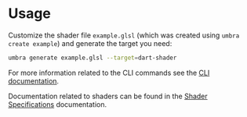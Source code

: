 # Usage

Customize the shader file `example.glsl` (which was created using `umbra create example`) 
and generate the target you need:

```sh
umbra generate example.glsl --target=dart-shader
```

For more information related to the CLI commands see the [CLI documentation](https://github.com/wolfenrain/umbra/tree/main/docs/cli-commands.md).

Documentation related to shaders can be found in the [Shader Specifications](https://github.com/wolfenrain/umbra/tree/main/docs/shader-specifications) documentation.
